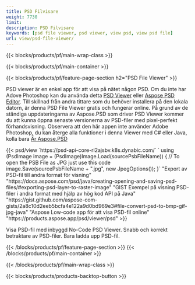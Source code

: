 ```yaml
---
title: PSD Filvisare
weight: 7730
limit: 
description: PSD Filvisare
keywords: [psd file viewer, psd viewer, view psd, view psd file]
url: view/psd-file-viewer/
---
```


{{< blocks/products/pf/main-wrap-class >}}

{{< blocks/products/pf/main-container >}}

{{< blocks/products/pf/feature-page-section h2="PSD File Viewer" >}}
<p>PSD viewer är en enkel app för att visa på nätet någon PSD. Om du inte har Adove Photoshop kan du använda detta <a href="/psd/view/psd-file-viewer">PSD Viewer</a> eller <a href="https://products.aspose.app/psd/editor">Aspose PSD Editor</a>. Till skillnad från andra tittare som du behöver installera på den lokala datorn, är denna PSD File Viewer gratis och fungerar online. På grund av de ständiga uppdateringarna av Aspose.PSD som driver PSD Viewer kommer du att kunna öppna senaste versionerna av PSD-filer med pixel-perfekt förhandsvisning. Observera att den här appen inte använder Adobe Photoshop, du kan återge alla funktioner i denna Viewer med C# eller Java, kolla bara <a href="https://products.aspose.com/psd">Är Aspose.PSD</a></p>
{{< psd/view `https://psd-api-core-rl2ajsbv.k8s.dynabic.com/` 
`    using (PsdImage image = (PsdImage)Image.Load(sourcePsbFileName))
    {
	    // To open the PSB File as JPG just use this code
        image.Save(sourcePsbFileName + ".jpg",  new JpegOptions());
    }` 
"Export av PSD-fil till andra format för visning" "https://docs.aspose.com/psd/java/creating-opening-and-saving-psd-files/#exporting-psd-layer-to-raster-image" 
"GIST Exempel på visning PSD-filer i andra format med hjälp av hög kod API på Java" "https://gist.github.com/aspose-com-gists/2a8c10d2eeb5bcfa4e122a9d0bd969e3#file-convert-psd-to-bmp-gif-jpg-java" 
"Aspose Low-code app för att visa PSD-fil online" "https://products.aspose.app/psd/viewer/psd" >}}
<p>Visa PSD-fil med inbyggd No-Code PSD Viewer. Snabb och korrekt betraktare av PSD-filer. Bara ladda upp PSD-fil.</p>
{{< /blocks/products/pf/feature-page-section >}}
{{< /blocks/products/pf/main-container >}}


{{< /blocks/products/pf/main-wrap-class >}}

{{< blocks/products/products-backtop-button >}}
